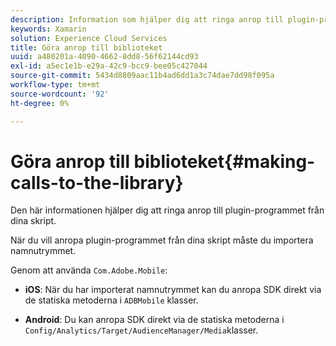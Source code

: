 ```yaml
---
description: Information som hjälper dig att ringa anrop till plugin-programmet från dina skript.
keywords: Xamarin
solution: Experience Cloud Services
title: Göra anrop till biblioteket
uuid: a480201a-4090-4662-8dd8-56f62144cd93
exl-id: a5ec1e1b-e29a-42c9-bcc9-bee05c427044
source-git-commit: 5434d8809aac11b4ad6dd1a3c74dae7dd98f095a
workflow-type: tm+mt
source-wordcount: '92'
ht-degree: 0%

---
```


# Göra anrop till biblioteket{#making-calls-to-the-library}

Den här informationen hjälper dig att ringa anrop till plugin-programmet från dina skript.

När du vill anropa plugin-programmet från dina skript måste du importera namnutrymmet.

Genom att använda `Com.Adobe.Mobile`:

* **iOS**: När du har importerat namnutrymmet kan du anropa SDK direkt via de statiska metoderna i `ADBMobile` klasser.

* **Android**: Du kan anropa SDK direkt via de statiska metoderna i `Config/Analytics/Target/AudienceManager/Media`klasser.
